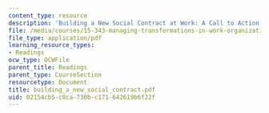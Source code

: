 ```yaml
---
content_type: resource
description: 'Building a New Social Contract at Work: A Call to Action'
file: /media/courses/15-343-managing-transformations-in-work-organizations-and-society-spring-2002/02154cb5c8ca730bc171642619b6f22f_building_a_new_social_contract.pdf
file_type: application/pdf
learning_resource_types:
- Readings
ocw_type: OCWFile
parent_title: Readings
parent_type: CourseSection
resourcetype: Document
title: building_a_new_social_contract.pdf
uid: 02154cb5-c8ca-730b-c171-642619b6f22f
---
```

